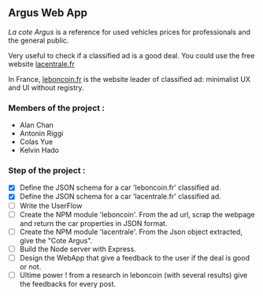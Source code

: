 ## Argus Web App

*La cote Argus* is a reference for used vehicles prices for professionals and the general public.

Very useful to check if a classified ad is a good deal. You could use the free website [lacentrale.fr](http://www.lacentrale.fr/lacote_origine.php)

In France, [leboncoin.fr](http://www.leboncoin.fr/) is the website leader of classified ad: minimalist UX and UI without registry.

### Members of the project :
- Alan Chan
- Antonin Riggi
- Colas Yue
- Kelvin Hado

### Step of the project :

- [X] Define the JSON schema for a car 'leboncoin.fr' classified ad.
- [X] Define the JSON schema for a car 'lacentrale.fr' classified ad.
- [ ] Write the UserFlow
- [ ] Create the NPM module 'leboncoin'.
    From the ad url, scrap the webpage and return the car properties in JSON format.
- [ ] Create the NPM module 'lacentrale'.
    From the Json object extracted, give the "Cote Argus".
- [ ] Build the Node server with Express.
- [ ] Design the WebApp that give a feedback to the user if the deal is good or not.
- [ ] Ultime power ! from a research in leboncoin (with several results) give the feedbacks for every post.
